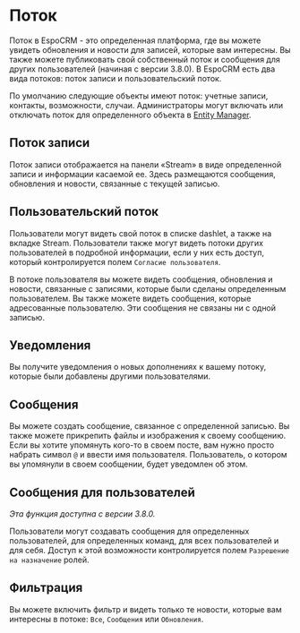 # Поток

Поток в EspoCRM - это определенная платформа, где вы можете увидеть обновления и новости для записей, которые вам интересны. Вы также можете публиковать свой собственный поток и сообщения для других пользователей (начиная с версии 3.8.0). В EspoCRM есть два вида потоков: поток записи и пользовательский поток.

По умолчанию следующие объекты имеют поток: учетные записи, контакты, возможности, случаи. Администраторы могут включать или отключать поток для определенного объекта в [Entity Manager](../administration/entity-manager.md).

## Поток записи

Поток записи отображается на панели «Stream» в виде определенной записи и информации касаемой ее. Здесь размещаются сообщения, обновления и новости, связанные с текущей записью.

## Пользовательский поток

Пользователи могут видеть свой поток в списке dashlet, а также на вкладке Stream. Пользователи также могут видеть потоки других пользователей в подробной информации, если у них есть доступ, который контролируется полем `Согласие пользователя`.

В потоке пользователя вы можете видеть сообщения, обновления и новости, связанные с записями, которые были сделаны определенным пользователем. Вы также можете видеть сообщения, которые адресованные пользователю. Эти сообщения не связаны ни с одной записью.

## Уведомления

Вы получите уведомления о новых дополнениях к вашему потоку, которые были добавлены другими пользователями.

## Сообщения

Вы можете создать сообщение, связанное с определенной записью. Вы также можете прикрепить файлы и изображения к своему сообщению. Если вы хотите упомянуть кого-то в своем посте, вам нужно просто набрать символ `@` и ввести имя пользователя. Пользователь, о котором вы упомянули в своем сообщении, будет уведомлен об этом.

## Сообщения для пользователей

_Эта функция доступна с версии 3.8.0._

Пользователи могут создавать сообщения для определенных пользователей, для определенных команд, для всех пользователей и для себя. Доступ к этой возможности контролируется полем `Разрешение на назначение` ролей.

## Фильтрация

Вы можете включить фильтр и видеть только те новости, которые вам интересны в потоке: `Все`, `Сообщения` или `Обновления`.
